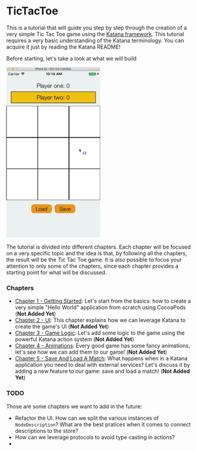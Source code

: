 # TicTacToe 

This is a tutorial that will guide you step by step through the creation of a very simple Tic Tac Toe game using the [Katana framework](https://github.com/BendingSpoons/katana-swift/). This tutorial requires a very basic understanding of the Katana terminology. You can acquire it just by reading the Katana README!

Before starting, let's take a look at what we will build



![preview](Assets/preview.gif)



The tutorial is divided into different chapters. Each chapter will be focused on a very specific topic and the idea is that, by following all the chapters, the result will be the Tic Tac Toe game. It is also possible to focus your attention to only some of the chapters, since each chapter provides a starting point for what will be discussed.



### Chapters

* [Chapter 1 - Getting Started](/chapter1/README.md): Let's start from the basics:  how to create a very simple "Hello World" application from scratch using CocoaPods (**Not Added Yet**)
* [Chapter 2 - UI](/chapter2/README.md): This chapter explains how we can leverage Katana to create the game's UI (**Not Added Yet**)
* [Chapter 3 - Game Logic](/chapter3/README.md): Let's add some logic to the game using the powerful Katana action system (**Not Added Yet**)
* [Chapter 4 - Animations](/chapter4/README.md): Every good game has some fancy animations, let's see how we can add them to our game! (**Not Added Yet**)
* [Chapter 5 - Save And Load A Match](/chapter4/README.md): What happens when in a Katana application you need to deal with external services? Let's discuss it by adding a new feature to our game: save and load a match! (**Not Added Yet**)

### TODO

Those are some chapters we want to add in the future:

* Refactor the UI. How can we split the various instances of `NodeDescription`? What are the best pratices when it comes to connect descriptions to the store?
* How can we leverage protocols to avoid type casting in actions?
* ​